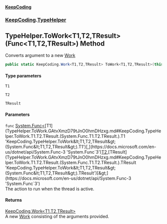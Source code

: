 #### [KeepCoding](index.md 'index')
### [KeepCoding](KeepCoding.md 'KeepCoding').[TypeHelper](TypeHelper.md 'KeepCoding.TypeHelper')
## TypeHelper.ToWork&lt;T1,T2,TResult&gt;(Func&lt;T1,T2,TResult&gt;) Method
Converts argument to a new [Work](Work.md 'KeepCoding.Work')
```csharp
public static KeepCoding.Work<T1,T2,TResult> ToWork<T1,T2,TResult>(this System.Func<T1,T2,TResult> func);
```
#### Type parameters
<a name='KeepCoding.TypeHelper.ToWork.T1.T2.TResult.(System.Func.T1.T2.TResult.).T1'></a>
`T1`  
  
<a name='KeepCoding.TypeHelper.ToWork.T1.T2.TResult.(System.Func.T1.T2.TResult.).T2'></a>
`T2`  
  
<a name='KeepCoding.TypeHelper.ToWork.T1.T2.TResult.(System.Func.T1.T2.TResult.).TResult'></a>
`TResult`  
  
#### Parameters
<a name='KeepCoding.TypeHelper.ToWork.T1.T2.TResult.(System.Func.T1.T2.TResult.).func'></a>
`func` [System.Func&lt;](https://docs.microsoft.com/en-us/dotnet/api/System.Func-3 'System.Func`3')[T1](TypeHelper.ToWork.GAtvXmzD79tJnO0hmDHzxg.md#KeepCoding.TypeHelper.ToWork.T1.T2.TResult.(System.Func.T1.T2.TResult.).T1 'KeepCoding.TypeHelper.ToWork&lt;T1,T2,TResult&gt;(System.Func&lt;T1,T2,TResult&gt;).T1')[,](https://docs.microsoft.com/en-us/dotnet/api/System.Func-3 'System.Func`3')[T2](TypeHelper.ToWork.GAtvXmzD79tJnO0hmDHzxg.md#KeepCoding.TypeHelper.ToWork.T1.T2.TResult.(System.Func.T1.T2.TResult.).T2 'KeepCoding.TypeHelper.ToWork&lt;T1,T2,TResult&gt;(System.Func&lt;T1,T2,TResult&gt;).T2')[,](https://docs.microsoft.com/en-us/dotnet/api/System.Func-3 'System.Func`3')[TResult](TypeHelper.ToWork.GAtvXmzD79tJnO0hmDHzxg.md#KeepCoding.TypeHelper.ToWork.T1.T2.TResult.(System.Func.T1.T2.TResult.).TResult 'KeepCoding.TypeHelper.ToWork&lt;T1,T2,TResult&gt;(System.Func&lt;T1,T2,TResult&gt;).TResult')[&gt;](https://docs.microsoft.com/en-us/dotnet/api/System.Func-3 'System.Func`3')  
The action to run when the thread is active.
  
#### Returns
[KeepCoding.Work&lt;](Work.T1.T2.TResult..md 'KeepCoding.Work&lt;T1,T2,TResult&gt;')[T1](TypeHelper.ToWork.GAtvXmzD79tJnO0hmDHzxg.md#KeepCoding.TypeHelper.ToWork.T1.T2.TResult.(System.Func.T1.T2.TResult.).T1 'KeepCoding.TypeHelper.ToWork&lt;T1,T2,TResult&gt;(System.Func&lt;T1,T2,TResult&gt;).T1')[,](Work.T1.T2.TResult..md 'KeepCoding.Work&lt;T1,T2,TResult&gt;')[T2](TypeHelper.ToWork.GAtvXmzD79tJnO0hmDHzxg.md#KeepCoding.TypeHelper.ToWork.T1.T2.TResult.(System.Func.T1.T2.TResult.).T2 'KeepCoding.TypeHelper.ToWork&lt;T1,T2,TResult&gt;(System.Func&lt;T1,T2,TResult&gt;).T2')[,](Work.T1.T2.TResult..md 'KeepCoding.Work&lt;T1,T2,TResult&gt;')[TResult](TypeHelper.ToWork.GAtvXmzD79tJnO0hmDHzxg.md#KeepCoding.TypeHelper.ToWork.T1.T2.TResult.(System.Func.T1.T2.TResult.).TResult 'KeepCoding.TypeHelper.ToWork&lt;T1,T2,TResult&gt;(System.Func&lt;T1,T2,TResult&gt;).TResult')[&gt;](Work.T1.T2.TResult..md 'KeepCoding.Work&lt;T1,T2,TResult&gt;')  
A new [Work](Work.md 'KeepCoding.Work') consisting of the arguments provided.
